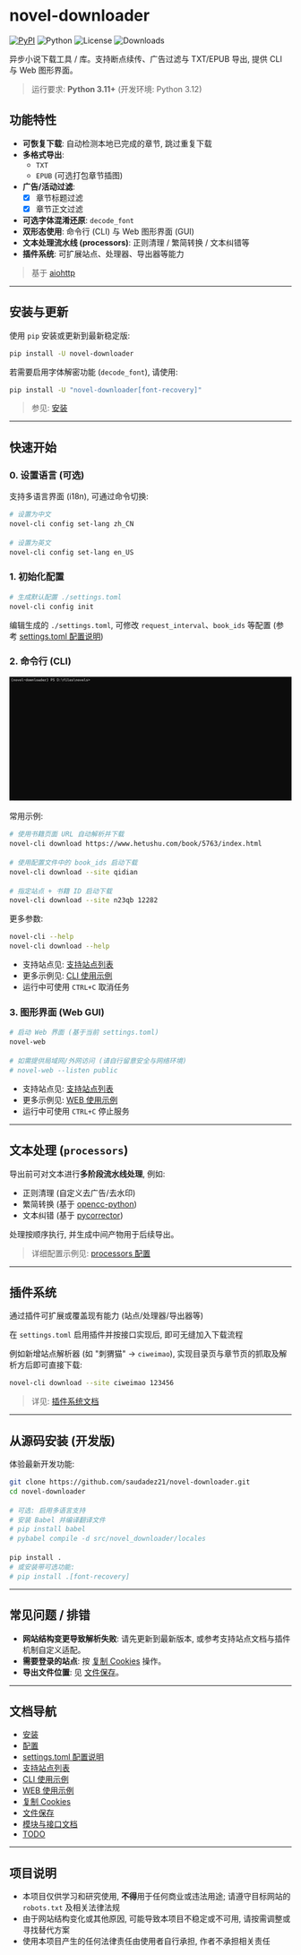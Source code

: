 # novel-downloader

[![PyPI](https://img.shields.io/pypi/v/novel-downloader.svg)](https://pypi.org/project/novel-downloader/)
![Python](https://img.shields.io/pypi/pyversions/novel-downloader.svg)
![License](https://img.shields.io/github/license/saudadez21/novel-downloader)
![Downloads](https://img.shields.io/pypi/dm/novel-downloader.svg)

异步小说下载工具 / 库。支持断点续传、广告过滤与 TXT/EPUB 导出, 提供 CLI 与 Web 图形界面。

> 运行要求: **Python 3.11+** (开发环境: Python 3.12)

## 功能特性

* **可恢复下载**: 自动检测本地已完成的章节, 跳过重复下载
* **多格式导出**:
  * `TXT`
  * `EPUB` (可选打包章节插图)
* **广告/活动过滤**:
  * [x] 章节标题过滤
  * [x] 章节正文过滤
* **可选字体混淆还原**: `decode_font`
* **双形态使用**: 命令行 (CLI) 与 Web 图形界面 (GUI)
* **文本处理流水线 (processors)**: 正则清理 / 繁简转换 / 文本纠错等
* **插件系统**: 可扩展站点、处理器、导出器等能力

> 基于 [aiohttp](https://github.com/aio-libs/aiohttp)

---

## 安装与更新

使用 `pip` 安装或更新到最新稳定版:

```bash
pip install -U novel-downloader
```

若需要启用字体解密功能 (`decode_font`), 请使用:

```bash
pip install -U "novel-downloader[font-recovery]"
```

> 参见: [安装](docs/1-installation.md)

---

## 快速开始

### 0. 设置语言 (可选)

支持多语言界面 (i18n), 可通过命令切换:

```bash
# 设置为中文
novel-cli config set-lang zh_CN

# 设置为英文
novel-cli config set-lang en_US
```

### 1. 初始化配置

```bash
# 生成默认配置 ./settings.toml
novel-cli config init
```

编辑生成的 `./settings.toml`, 可修改 `request_interval`、`book_ids` 等配置 (参考 [settings.toml 配置说明](docs/3-settings-schema.md))

### 2. 命令行 (CLI)

![cli_download](./docs/images/cli_download.gif)

常用示例:

```bash
# 使用书籍页面 URL 自动解析并下载
novel-cli download https://www.hetushu.com/book/5763/index.html

# 使用配置文件中的 book_ids 启动下载
novel-cli download --site qidian

# 指定站点 + 书籍 ID 启动下载
novel-cli download --site n23qb 12282
```

更多参数:

```bash
novel-cli --help
novel-cli download --help
```

* 支持站点见: [支持站点列表](docs/4-supported-sites.md)
* 更多示例见: [CLI 使用示例](docs/5-cli-usage-examples.md)
* 运行中可使用 `CTRL+C` 取消任务

### 3. 图形界面 (Web GUI)

```bash
# 启动 Web 界面 (基于当前 settings.toml)
novel-web

# 如需提供局域网/外网访问 (请自行留意安全与网络环境)
# novel-web --listen public
```

* 支持站点见: [支持站点列表](docs/4-supported-sites.md)
* 更多示例见: [WEB 使用示例](docs/6-web-usage-examples.md)
* 运行中可使用 `CTRL+C` 停止服务

---

## 文本处理 (`processors`)

导出前可对文本进行**多阶段流水线处理**, 例如:

* 正则清理 (自定义去广告/去水印)
* 繁简转换 (基于 [opencc-python](https://github.com/yichen0831/opencc-python))
* 文本纠错 (基于 [pycorrector](https://github.com/shibing624/pycorrector))

处理按顺序执行, 并生成中间产物用于后续导出。

> 详细配置示例见: [processors 配置](./docs/3-settings-schema.md#processors-配置)

---

## 插件系统

通过插件可扩展或覆盖现有能力 (站点/处理器/导出器等)

在 `settings.toml` 启用插件并按接口实现后, 即可无缝加入下载流程

例如新增站点解析器 (如 "刺猬猫" -> `ciweimao`), 实现目录页与章节页的抓取及解析方后即可直接下载:

```bash
novel-cli download --site ciweimao 123456
```

> 详见: [插件系统文档](./docs/plugins.md)

---

## 从源码安装 (开发版)

体验最新开发功能:

```bash
git clone https://github.com/saudadez21/novel-downloader.git
cd novel-downloader

# 可选: 启用多语言支持
# 安装 Babel 并编译翻译文件
# pip install babel
# pybabel compile -d src/novel_downloader/locales

pip install .
# 或安装带可选功能:
# pip install .[font-recovery]
```

---

## 常见问题 / 排错

* **网站结构变更导致解析失败**: 请先更新到最新版本, 或参考支持站点文档与插件机制自定义适配。
* **需要登录的站点**: 按 [复制 Cookies](docs/copy-cookies.md) 操作。
* **导出文件位置**: 见 [文件保存](docs/file-saving.md)。

---

## 文档导航

* [安装](docs/1-installation.md)
* [配置](docs/2-configuration.md)
* [settings.toml 配置说明](docs/3-settings-schema.md)
* [支持站点列表](docs/4-supported-sites.md)
* [CLI 使用示例](docs/5-cli-usage-examples.md)
* [WEB 使用示例](docs/6-web-usage-examples.md)
* [复制 Cookies](docs/copy-cookies.md)
* [文件保存](docs/file-saving.md)
* [模块与接口文档](docs/api/README.md)
* [TODO](docs/todo.md)

---

## 项目说明

* 本项目仅供学习和研究使用, **不得**用于任何商业或违法用途; 请遵守目标网站的 `robots.txt` 及相关法律法规
* 由于网站结构变化或其他原因, 可能导致本项目不稳定或不可用, 请按需调整或寻找替代方案
* 使用本项目产生的任何法律责任由使用者自行承担, 作者不承担相关责任
